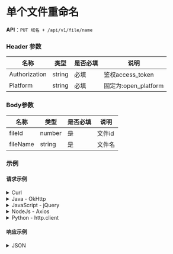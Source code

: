# 单个文件重命名

**API**：`PUT 域名 + /api/v1/file/name`

### Header 参数
| 名称          | 类型   | 是否必填 | 说明               |
|---------------|--------|----------|--------------------|
| Authorization | string | 必填     | 鉴权access\_token   |
| Platform      | string | 必填     | 固定为:open\_platform |

### Body参数
| 名称     | 类型   | 是否必填 | 说明   |
|----------|--------|----------|--------|
| fileId   | number | 是       | 文件id |
| fileName | string | 是       | 文件名 |

### 示例

#### 请求示例
<details>
<summary>Curl</summary>

```shell
curl --location --request PUT 'https://open-api.123pan.com/api/v1/file/name' \
--header 'Content-Type: application/json' \
--header 'Platform: open_platform' \
--header 'Authorization: Bearer eyJhbGciOiJIUzI1NiIsInR5cCI6IkpXVCJ9.eyJl...(过长省略)' \
--data '{
    "fileId": 14749954,
    "fileName": "测试修改文件名称.exe"
}'
```

</details>

<details>
<summary>Java - OkHttp</summary>

```java
OkHttpClient client = new OkHttpClient().newBuilder()
.build();
MediaType mediaType = MediaType.parse("application/json");
RequestBody body = RequestBody.create(mediaType, "{\n    \"fileId\": 14749954,\n    \"fileName\": \"测试修改文件名称.exe\"\n}");
Request request = new Request.Builder()
.url("https://open-api.123pan.com/api/v1/file/name")
.method("PUT", body)
.addHeader("Content-Type", "application/json")
.addHeader("Platform", "open_platform")
.addHeader("Authorization", "Bearer eyJhbGciOiJIUzI1NiIsInR5cCI6IkpXVCJ9.eyJl...(过长省略)")
.build();
Response response = client.newCall(request).execute();
```

</details>

<details>
<summary>JavaScript - jQuery</summary>

```javascript
var settings = {
  "url": "https://open-api.123pan.com/api/v1/file/name",
  "method": "PUT",
  "timeout": 0,
  "headers": {
    "Content-Type": "application/json",
    "Platform": "open_platform",
    "Authorization": "Bearer eyJhbGciOiJIUzI1NiIsInR5cCI6IkpXVCJ9.eyJl...(过长省略)"
  },
  "data": JSON.stringify({
    "fileId": 14749954,
    "fileName": "测试修改文件名称.exe"
  }),
};

$.ajax(settings).done(function (response) {
  console.log(response);
});
```

</details>

<details>
<summary>NodeJs - Axios</summary>

```javascript
const axios = require('axios');
let data = JSON.stringify({
  "fileId": 14749954,
  "fileName": "测试修改文件名称.exe"
});

let config = {
  method: 'put',
  maxBodyLength: Infinity,
  url: 'https://open-api.123pan.com/api/v1/file/name',
  headers: {
    'Content-Type': 'application/json',
    'Platform': 'open_platform',
    'Authorization': 'Bearer eyJhbGciOiJIUzI1NiIsInR5cCI6IkpXVCJ9.eyJl...(过长省略)'
  },
  data : data
};

axios.request(config)
.then((response) => {
  console.log(JSON.stringify(response.data));
})
.catch((error) => {
  console.log(error);
});
```

</details>

<details>
<summary>Python - http.client</summary>

```python
import http.client
import json

conn = http.client.HTTPSConnection("open-api.123pan.com")
payload = json.dumps({
    "fileId": 14749954,
    "fileName": "测试修改文件名称.exe"
})
headers = {
    'Content-Type': 'application/json',
    'Platform': 'open_platform',
    'Authorization': 'Bearer eyJhbGciOiJIUzI1NiIsInR5cCI6IkpXVCJ9.eyJl...(过长省略)'
}
conn.request("PUT", "/api/v1/file/name", payload, headers)
res = conn.getresponse()
data = res.read()
print(data.decode("utf-8"))
```

</details>

#### 响应示例
<details>
<summary>JSON</summary>

```json
{
  "code": 0,
  "message": "ok",
  "data": null,
  "x-traceID": "331020ae-a650-4a50-b133-7dcfa35b26a1_kong-db-5898fdd8c6-wnv6h"
}
```

</details>
